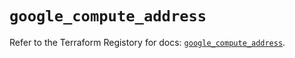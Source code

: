# `google_compute_address`

Refer to the Terraform Registory for docs: [`google_compute_address`](https://registry.terraform.io/providers/hashicorp/google/4.74.0/docs/resources/compute_address).
